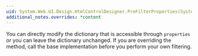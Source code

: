 ```yaml
---
uid: System.Web.UI.Design.HtmlControlDesigner.PreFilterProperties(System.Collections.IDictionary)
additional_notes.overrides: *content
---
```


<p>You can directly modify the dictionary that is accessible through <code>properties</code> or you can leave the dictionary unchanged. If you are overriding the <xref href="System.Web.UI.Design.HtmlControlDesigner.PreFilterProperties(System.Collections.IDictionary)"></xref> method, call the base implementation before you perform your own filtering.</p>


